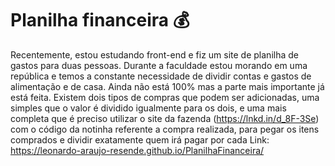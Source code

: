 # Planilha financeira 💰

Recentemente, estou estudando front-end e fiz um site de planilha de gastos para duas pessoas. Durante a faculdade estou morando em uma república e temos a constante necessidade de dividir contas e gastos de alimentação e de casa. 
Ainda não está 100% mas a parte mais importante já está feita. Existem dois tipos de compras que podem ser adicionadas, uma simples que o valor é dividido igualmente para os dois, e uma mais completa que é preciso utilizar o site da fazenda (https://lnkd.in/d_8F-3Se) com o código da notinha referente a compra realizada, para pegar os itens comprados e dividir exatamente quem irá pagar por cada
Link: https://leonardo-araujo-resende.github.io/PlanilhaFinanceira/
